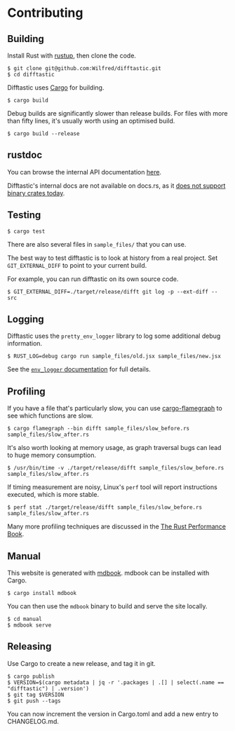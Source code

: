 # Contributing

## Building

Install Rust with [rustup](https://rustup.rs/), then clone the code.

```
$ git clone git@github.com:Wilfred/difftastic.git
$ cd difftastic
```

Difftastic uses [Cargo](https://doc.rust-lang.org/cargo/) for
building.

```
$ cargo build
```

Debug builds are significantly slower than release builds. For files
with more than fifty lines, it's usually worth using an optimised
build.

```
$ cargo build --release
```

## rustdoc

You can browse the internal API documentation
[here](https://difftastic.wilfred.me.uk/rustdoc/difft/).

Difftastic's internal docs are not available on docs.rs, as it [does
not support binary crates today](https://difftastic.wilfred.me.uk/rustdoc/difft/).

## Testing

```
$ cargo test
```

There are also several files in `sample_files/` that you can use.

The best way to test difftastic is to look at history from a real
project. Set `GIT_EXTERNAL_DIFF` to point to your current build.

For example, you can run difftastic on its own source code.

```
$ GIT_EXTERNAL_DIFF=./target/release/difft git log -p --ext-diff -- src
```

## Logging

Difftastic uses the `pretty_env_logger` library to log some additional
debug information.

```
$ RUST_LOG=debug cargo run sample_files/old.jsx sample_files/new.jsx
```

See the [`env_logger`
documentation](https://docs.rs/env_logger/0.9.0/env_logger/) for full details.

## Profiling

If you have a file that's particularly slow, you can use
[cargo-flamegraph](https://github.com/flamegraph-rs/flamegraph) to see
which functions are slow.

```
$ cargo flamegraph --bin difft sample_files/slow_before.rs sample_files/slow_after.rs
```

It's also worth looking at memory usage, as graph traversal bugs can
lead to huge memory consumption.

```
$ /usr/bin/time -v ./target/release/difft sample_files/slow_before.rs sample_files/slow_after.rs
```

If timing measurement are noisy, Linux's `perf` tool will report
instructions executed, which is more stable.

```
$ perf stat ./target/release/difft sample_files/slow_before.rs sample_files/slow_after.rs
```

Many more profiling techniques are discussed in the [The Rust
Performance Book](https://nnethercote.github.io/perf-book/).

## Manual

This website is generated with
[mdbook](https://github.com/rust-lang/mdBook/). mdbook can be
installed with Cargo.

```
$ cargo install mdbook
```

You can then use the `mdbook` binary to build and serve the site
locally.

```
$ cd manual
$ mdbook serve
```

## Releasing

Use Cargo to create a new release, and tag it in git.

```
$ cargo publish
$ VERSION=$(cargo metadata | jq -r '.packages | .[] | select(.name == "difftastic") | .version')
$ git tag $VERSION
$ git push --tags
```

You can now increment the version in Cargo.toml and add a new entry to
CHANGELOG.md.
